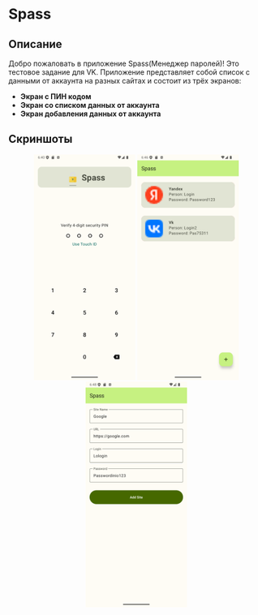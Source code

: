 # Spass

## Описание

Добро пожаловать в приложение Spass(Менеджер паролей)! Это тестовое задание для VK. Приложение представляет собой список с данными от аккаунта на разных сайтах и состоит из трёх экранов:

- **Экран с ПИН кодом**
- **Экран со списком данных от аккаунта**
- **Экран добавления данных от аккаунта**

## Скриншоты

<p align="center">
  <img src="./screens/auth_screen.png" width="200" alt="Image 1">
  <img src="./screens/main_screen.png" width="200" alt="Image 2">
  <img src="./screens/add_screen.png" width="200" alt="Image 3">
</p>
